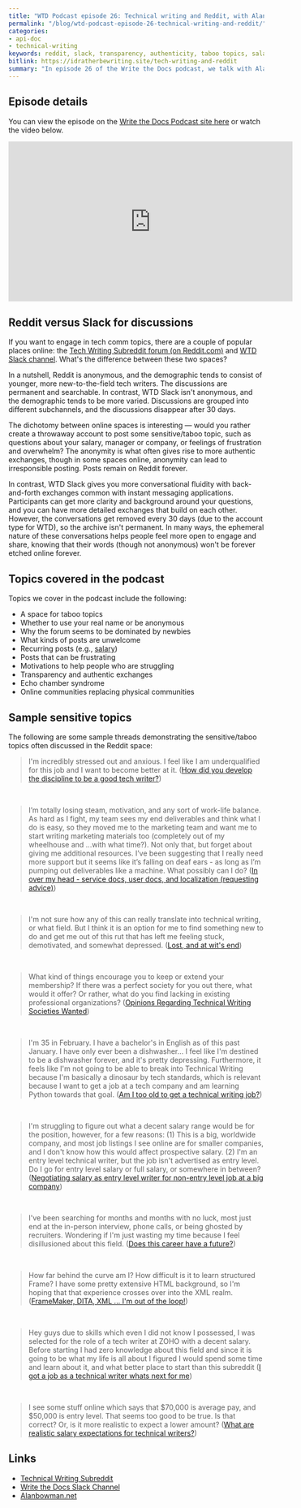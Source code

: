 ```yaml
---
title: "WTD Podcast episode 26: Technical writing and Reddit, with Alan Bowman"
permalink: "/blog/wtd-podcast-episode-26-technical-writing-and-reddit/"
categories:
- api-doc
- technical-writing
keywords: reddit, slack, transparency, authenticity, taboo topics, salary, overwhelm, frustration
bitlink: https://idratherbewriting.site/tech-writing-and-reddit
summary: "In episode 26 of the Write the Docs podcast, we talk with Alan Bowman about the technical writing forum on Reddit as well as the WTD Slack channel, comparing and contrasting the two spaces. Topics covered include pros and cons of anonymity on the internet, transparency around sensitive or taboo topics (e.g., salary, masters programs, feelings of overwhelm), age/experience demographics for both communities, balancing honesty with professionalism, responding to posts from overwhelmed tech writers, dealing with recurring topics, strategies for participating, and more."
---
```


## Episode details

You can view the episode on the [Write the Docs Podcast site here](https://podcast.writethedocs.org/2019/12/31/episode-26-tech-comm-reddit-and-wtd-slack/) or watch the video below.

<iframe width="560" height="315" src="https://www.youtube.com/embed/lsNYRCT-g2w" frameborder="0" allow="accelerometer; autoplay; encrypted-media; gyroscope; picture-in-picture" allowfullscreen></iframe>

## Reddit versus Slack for discussions

If you want to engage in tech comm topics, there are a couple of popular places online: the [Tech Writing Subreddit forum (on Reddit.com)](https://www.reddit.com/r/technicalwriting/) and [WTD Slack channel](https://www.writethedocs.org/slack/). What's the difference between these two spaces?

In a nutshell, Reddit is anonymous, and the demographic tends to consist of younger, more new-to-the-field tech writers. The discussions are permanent and searchable. In contrast, WTD Slack isn't anonymous, and the demographic tends to be more varied. Discussions are grouped into different subchannels, and the discussions  disappear after 30 days.

The dichotomy between online spaces is interesting &mdash; would you rather create a throwaway account to post some sensitive/taboo topic, such as questions about your salary, manager or company, or feelings of frustration and overwhelm? The anonymity is what often gives rise to more authentic exchanges, though in some spaces online, anonymity can lead to irresponsible posting. Posts remain on Reddit forever.

In contrast, WTD Slack gives you more conversational fluidity with back-and-forth exchanges common with instant messaging applications. Participants can get more clarity and background around your questions, and you can have more detailed exchanges that build on each other. However, the conversations get removed every 30 days (due to the account type for WTD), so the archive isn't permanent. In many ways, the ephemeral nature of these conversations helps people feel more open to engage and share, knowing that their words (though not anonymous) won't be forever etched online forever.

## Topics covered in the podcast

Topics we cover in the podcast include the following:

* A space for taboo topics
* Whether to use your real name or be anonymous
* Why the forum seems to be dominated by newbies
* What kinds of posts are unwelcome
* Recurring posts (e.g., [salary](https://www.reddit.com/r/technicalwriting/comments/bneerk/can_we_get_a_read_this_before_asking_about_salary/))
* Posts that can be frustrating
* Motivations to help people who are struggling
* Transparency and authentic exchanges
* Echo chamber syndrome
* Online communities replacing physical communities

## Sample sensitive topics

The following are some sample threads demonstrating the sensitive/taboo topics often discussed in the Reddit space:

> I'm incredibly stressed out and anxious. I feel like I am underqualified for this job and I want to become better at it. ([How did you develop the discipline to be a good tech writer?](https://www.reddit.com/r/technicalwriting/comments/e81be1/how_did_you_develop_the_discipline_to_be_a_good/))

<div>&nbsp;</div>

> I’m totally losing steam, motivation, and any sort of work-life balance. As hard as I fight, my team sees my end deliverables and think what I do is easy, so they moved me to the marketing team and want me to start writing marketing materials too (completely out of my wheelhouse and ...with what time?). Not only that, but forget about giving me additional resources. I’ve been suggesting that I really need more support but it seems like it’s falling on deaf ears - as long as I’m pumping out deliverables like a machine. What possibly can I do? ([In over my head - service docs, user docs, and localization (requesting advice)](https://www.reddit.com/r/technicalwriting/comments/dcjmqt/in_over_my_head_service_docs_user_docs_and/))

<div>&nbsp;</div>

> I'm not sure how any of this can really translate into technical writing, or what field. But I think it is an option for me to find something new to do and get me out of this rut that has left me feeling stuck, demotivated, and somewhat depressed. ([Lost, and at wit's end](https://www.reddit.com/r/technicalwriting/comments/e0jqi8/lost_and_at_wits_end/))

<div>&nbsp;</div>

> What kind of things encourage you to keep or extend your membership? If there was a perfect society for you out there, what would it offer? Or rather, what do you find lacking in existing professional organizations? ([Opinions Regarding Technical Writing Societies Wanted](https://www.reddit.com/r/technicalwriting/comments/e7wksu/opinions_regarding_technical_writing_societies/))

<div>&nbsp;</div>

> I'm 35 in February. I have a bachelor's in English as of this past January. I have only ever been a dishwasher… I feel like I'm destined to be a dishwasher forever, and it's pretty depressing. Furthermore, it feels like I'm not going to be able to break into Technical Writing because I'm basically a dinosaur by tech standards, which is relevant because I want to get a job at a tech company and am learning Python towards that goal. ([Am I too old to get a technical writing job?](https://www.reddit.com/r/technicalwriting/comments/e2nrot/am_i_too_old_to_get_a_technical_writing_job/))

<div>&nbsp;</div>

> I'm struggling to figure out what a decent salary range would be for the position, however, for a few reasons: (1) This is a big, worldwide company, and most job listings I see online are for smaller companies, and I don't know how this would affect prospective salary. (2) I'm an entry level technical writer, but the job isn't advertised as entry level. Do I go for entry level salary or full salary, or somewhere in between? ([Negotiating salary as entry level writer for non-entry level job at a big company](https://www.reddit.com/r/technicalwriting/comments/e1jbdy/negotiating_salary_as_entry_level_writer_for/))

<div>&nbsp;</div>

> I've been searching for months and months with no luck, most just end at the in-person interview, phone calls, or being ghosted by recruiters. Wondering if I'm just wasting my time because I feel disillusioned about this field. ([Does this career have a future?](https://www.reddit.com/r/technicalwriting/comments/dxrlya/does_this_career_have_a_future/))

<div>&nbsp;</div>

> How far behind the curve am I? How difficult is it to learn structured Frame? I have some pretty extensive HTML background, so I'm hoping that that experience crosses over into the XML realm. ([FrameMaker, DITA, XML ... I'm out of the loop!](https://www.reddit.com/r/technicalwriting/comments/dwb82x/framemaker_dita_xml_im_out_of_the_loop/))

<div>&nbsp;</div>

> Hey guys due to skills which even I did not know I possessed, I was selected for the role of a tech writer at ZOHO with a decent salary. Before starting I had zero knowledge about this field and since it is going to be what my life is all about I figured I would spend some time and learn about it, and what better place to start than this subreddit ([I got a job as a technical writer whats next for me](https://www.reddit.com/r/technicalwriting/comments/duec62/i_got_a_job_as_a_technical_writer_whats_next_for/))

<div>&nbsp;</div>

> I see some stuff online which says that $70,000 is average pay, and $50,000 is entry level. That seems too good to be true. Is that correct? Or, is it more realistic to expect a lower amount? ([What are realistic salary expectations for technical writers?](https://www.reddit.com/r/technicalwriting/comments/bnbrgl/what_are_realistic_salary_expectations_for/))

## Links

* [Technical Writing Subreddit](https://www.reddit.com/r/technicalwriting/)
* [Write the Docs Slack Channel](https://www.writethedocs.org/slack/)
* [Alanbowman.net](http://alanbowman.net/)
